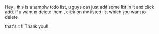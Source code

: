 Hey , this is a samplw todo list, 
u guys can just add some list in it and click add. 
if u want to delete them , click on the listed list which you want to delete.

that's it !!
Thank you!!
